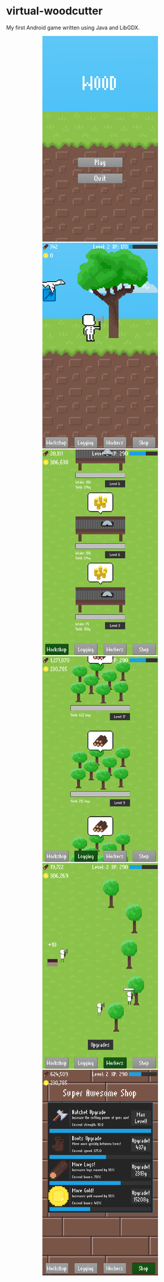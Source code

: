 # virtual-woodcutter
My first Android game written using Java and LibGDX.

<p align="center">
  <img src="/img/woodcutter_menu.png" height="550"/>
  <img src="/img/woodcutter_play.gif" height="550"/>
  <img src="/img/woodcutter_workshop.gif" height="550"/>
  <img src="/img/woodcutter_logging.gif" height="550"/>
  <img src="/img/woodcutter_workers.gif" height="550"/>
  <img src="/img/woodcutter_shop.png" height="550"/>
</p>
